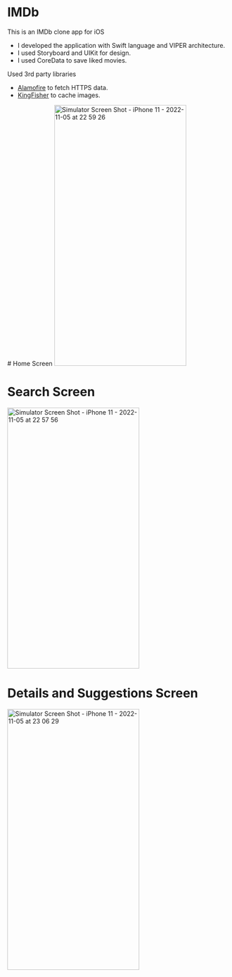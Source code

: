 # IMDb
This is an IMDb clone app for iOS 
 * I developed the application with Swift language and VIPER architecture.
 * I used Storyboard and UIKit for design.
 * I used CoreData to save liked movies.
 
Used 3rd party libraries 
 * [Alamofire](https://github.com/Alamofire/Alamofire) to fetch HTTPS data.
 * [KingFisher](https://github.com/onevcat/Kingfisher) to cache images.

<p float="left">
# Home Screen

<img src="https://user-images.githubusercontent.com/109242794/200138740-e61803f4-21a4-45bd-8db3-a40d54622cf0.png" alt="Simulator Screen Shot - iPhone 11 - 2022-11-05 at 22 59 26" width="300" height="593"/>


# Search Screen 

<img src="https://user-images.githubusercontent.com/109242794/200138707-a9fd31b4-0710-4786-b632-a9c356d6939a.png" alt="Simulator Screen Shot - iPhone 11 - 2022-11-05 at 22 57 56" width="300" height="593"/>

# Details and Suggestions Screen

<img src="https://user-images.githubusercontent.com/109242794/200138966-a233cd21-e0b4-4f8e-8b85-436493e6b028.png" alt="Simulator Screen Shot - iPhone 11 - 2022-11-05 at 23 06 29" width="300" height="593"/>
</p>
